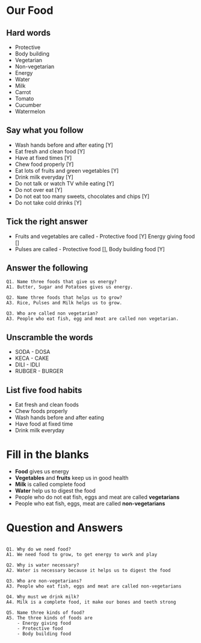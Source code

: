 # Our Food

## Hard words

* Protective
* Body building
* Vegetarian
* Non-vegetarian
* Energy
* Water
* Milk
* Carrot
* Tomato
* Cucumber
* Watermelon

## Say what you follow

* Wash hands before and after eating [Y]
* Eat fresh and clean food [Y]
* Have at fixed times [Y]
* Chew food properly [Y]
* Eat lots of fruits and green vegetables [Y]
* Drink milk everyday [Y]
* Do not talk or watch TV while eating [Y]
* Do not over eat [Y]
* Do not eat too many sweets, chocolates and chips [Y]
* Do not take cold drinks [Y]


## Tick the right answer

* Fruits and vegetables are called - Protective food [Y] Energy giving food []
* Pulses are called - Protective food [], Body building food [Y]

## Answer the following

```
Q1. Name three foods that give us energy?
A1. Butter, Sugar and Potatoes gives us energy.

Q2. Name three foods that helps us to grow?
A3. Rice, Pulses and Milk helps us to grow.

Q3. Who are called non vegetarian?
A3. People who eat fish, egg and meat are called non vegetarian.
```

## Unscramble the words

* SODA	- DOSA
* KECA	- CAKE
* DILI	- IDLI
* RUBGER - BURGER


## List five food habits

* Eat fresh and clean foods
* Chew foods properly
* Wash hands before and after eating
* Have food at fixed time
* Drink milk everyday

# Fill in the blanks

* __Food__ gives us energy
* __Vegetables__ and __fruits__ keep us in good health
* __Milk__ is called complete food
* __Water__ help us to digest the food
* People who do not eat fish, eggs and meat are called __vegetarians__
* People who eat fish, eggs, meat are called __non-vegetarians__

# Question and Answers

```

Q1. Why do we need food?
A1. We need food to grow, to get energy to work and play

Q2. Why is water necessary?
A2. Water is necessary because it helps us to digest the food

Q3. Who are non-vegetarians? 
A3. People who eat fish, eggs and meat are called non-vegetarians

Q4. Why must we drink milk?
A4. Milk is a complete food, it make our bones and teeth strong

Q5. Name three kinds of food?
A5. The three kinds of foods are
    - Energy giving food
	- Protective food
	- Body building food


```

